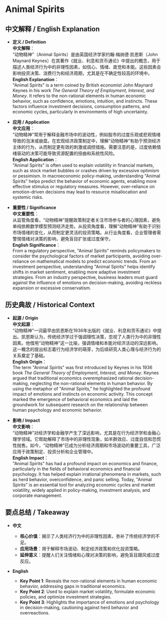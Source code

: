 # Animal Spirits

## 中文解释 / English Explanation

* **定义 / Definition**  
  **中文解释**：  
  “动物精神”（Animal Spirits）是由英国经济学家约翰·梅纳德·凯恩斯（John Maynard Keynes）在其著作《就业、利息和货币通论》中提出的概念，用于描述人类经济行为中的非理性因素，如信心、情绪、直觉和本能。这些因素会影响投资决策、消费行为和经济周期，尤其是在不确定性较高的环境中。  
  **English Explanation**：  
  "Animal Spirits" is a term coined by British economist John Maynard Keynes in his work *The General Theory of Employment, Interest, and Money*. It refers to the non-rational elements in human economic behavior, such as confidence, emotions, intuition, and instincts. These factors influence investment decisions, consumption patterns, and economic cycles, particularly in environments of high uncertainty.

* **应用 / Application**  
  **中文应用**：  
  “动物精神”常用于解释金融市场中的波动性，例如股市的过度乐观或悲观情绪导致的泡沫或崩盘。在宏观经济政策制定中，理解“动物精神”有助于预测经济主体的行为，从而制定更有效的刺激或调控措施。需要注意的是，过度依赖情绪驱动的决策可能导致资源配置的扭曲和系统性风险。  
  **English Application**：  
  "Animal Spirits" is often used to explain volatility in financial markets, such as stock market bubbles or crashes driven by excessive optimism or pessimism. In macroeconomic policy-making, understanding "Animal Spirits" helps predict the behavior of economic agents, enabling more effective stimulus or regulatory measures. However, over-reliance on emotion-driven decisions may lead to resource misallocation and systemic risks.

* **重要性 / Significance**  
  **中文重要性**：  
  从监管角度看，“动物精神”提醒政策制定者关注市场参与者的心理因素，避免单纯依赖数学模型预测经济走势。从投资角度看，理解“动物精神”有助于识别市场情绪的变化，从而制定更灵活的投资策略。从行业角度看，企业管理者需警惕情绪对决策的影响，避免盲目扩张或过度保守。  
  **English Significance**：  
  From a regulatory perspective, "Animal Spirits" reminds policymakers to consider the psychological factors of market participants, avoiding over-reliance on mathematical models to predict economic trends. From an investment perspective, understanding "Animal Spirits" helps identify shifts in market sentiment, enabling more adaptive investment strategies. From an industry perspective, business leaders must guard against the influence of emotions on decision-making, avoiding reckless expansion or excessive conservatism.

## 历史典故 / Historical Context

* **起源 / Origin**  
  **中文起源**：  
  “动物精神”一词最早由凯恩斯在1936年出版的《就业、利息和货币通论》中提出。凯恩斯认为，传统经济学过于强调理性决策，忽视了人类行为中的非理性因素。他借用“动物精神”这一比喻，强调情绪和本能对经济活动的深远影响。这一概念的提出标志着行为经济学的萌芽，为后续研究人类心理与经济行为的关系奠定了基础。  
  **English Origin**：  
  The term "Animal Spirits" was first introduced by Keynes in his 1936 book *The General Theory of Employment, Interest, and Money*. Keynes argued that traditional economics overemphasized rational decision-making, neglecting the non-rational elements in human behavior. By using the metaphor of "Animal Spirits," he highlighted the profound impact of emotions and instincts on economic activity. This concept marked the emergence of behavioral economics and laid the groundwork for subsequent research on the relationship between human psychology and economic behavior.

* **影响 / Impact**  
  **中文影响**：  
  “动物精神”对经济学和金融学产生了深远影响，尤其是在行为经济学和金融心理学领域。它帮助解释了市场中的非理性现象，如羊群效应、过度自信和恐慌性抛售。如今，“动物精神”已成为分析经济周期和市场波动的重要工具，广泛应用于政策制定、投资分析和企业管理中。  
  **English Impact**：  
  "Animal Spirits" has had a profound impact on economics and finance, particularly in the fields of behavioral economics and financial psychology. It has helped explain irrational phenomena in markets, such as herd behavior, overconfidence, and panic selling. Today, "Animal Spirits" is an essential tool for analyzing economic cycles and market volatility, widely applied in policy-making, investment analysis, and corporate management.

## 要点总结 / Takeaway

* **中文**  
  - **核心价值**：揭示了人类经济行为中的非理性因素，弥补了传统经济学的不足。  
  - **应用场景**：用于解释市场波动、制定经济政策和优化投资策略。  
  - **延伸意义**：提醒人们关注情绪和心理对决策的影响，避免盲目跟风或过度反应。  

* **English**  
  - **Key Point 1**: Reveals the non-rational elements in human economic behavior, addressing gaps in traditional economics.  
  - **Key Point 2**: Used to explain market volatility, formulate economic policies, and optimize investment strategies.  
  - **Key Point 3**: Highlights the importance of emotions and psychology in decision-making, cautioning against herd behavior and overreactions.